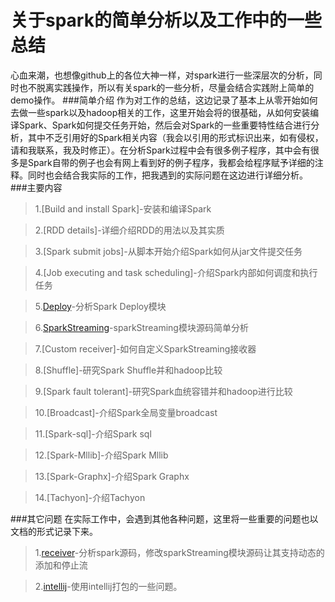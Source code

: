 # 关于spark的简单分析以及工作中的一些总结
心血来潮，也想像github上的各位大神一样，对spark进行一些深层次的分析，同时也不脱离实践操作，所以有关spark的一些分析，尽量会结合实践附上简单的demo操作。
###简单介绍
作为对工作的总结，这边记录了基本上从零开始如何去做一些spark以及hadoop相关的工作，这里开始会将的很基础，从如何安装编译Spark、Spark如何提交任务开始，然后会对Spark的一些重要特性结合进行分析，其中不乏引用好的Spark相关内容（我会以引用的形式标识出来，如有侵权，请和我联系，我及时修正）。在分析Spark过程中会有很多例子程序，其中会有很多是Spark自带的例子也会有网上看到好的例子程序，我都会给程序赋予详细的注释。同时也会结合我实际的工作，把我遇到的实际问题在这边进行详细分析。
###主要内容
>1.[Build and install Spark]-安装和编译Spark

>2.[RDD details]-详细介绍RDD的用法以及其实质

>3.[Spark submit jobs]-从脚本开始介绍Spark如何从jar文件提交任务

>4.[Job executing and task scheduling]-介绍Spark内部如何调度和执行任务

>5.[Deploy]-分析Spark Deploy模块

>6.[SparkStreaming]-sparkStreaming模块源码简单分析

>7.[Custom receiver]-如何自定义SparkStreaming接收器

>8.[Shuffle]-研究Spark Shuffle并和hadoop比较

>9.[Spark fault tolerant]-研究Spark血统容错并和hadoop进行比较

>10.[Broadcast]-介绍Spark全局变量broadcast

>11.[Spark-sql]-介绍Spark sql

>12.[Spark-Mllib]-介绍Spark Mllib

>13.[Spark-Graphx]-介绍Spark Graphx

>14.[Tachyon]-介绍Tachyon

###其它问题
在实际工作中，会遇到其他各种问题，这里将一些重要的问题也以文档的形式记录下来。
>1.[receiver]-分析spark源码，修改sparkStreaming模块源码让其支持动态的添加和停止流

>2.[intellij]-使用intellij打包的一些问题。


[Deploy]:https://github.com/gjhkael/deployDoc/blob/master/spark%20deploy%E6%BA%90%E7%A0%81%E5%88%86%E6%9E%90.md
[SparkStreaming]:https://github.com/gjhkael/deployDoc/blob/master/SparkStreaming%E5%88%86%E6%9E%90.md
[receiver]:https://github.com/gjhkael/deployDoc/blob/master/%E5%8A%A8%E6%80%81%E6%B7%BB%E5%8A%A0%E6%B5%81%E6%8E%A5%E6%94%B6.md
[intellij]:https://github.com/gjhkael/deployDoc/blob/master/intellijExportJar.md
